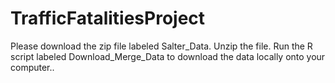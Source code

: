 # TrafficFatalitiesProject

Please download the zip file labeled Salter_Data.
Unzip the file.
Run the R script labeled Download_Merge_Data to download the data locally onto your computer..
